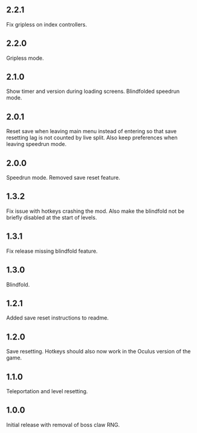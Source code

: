 ## 2.2.1

Fix gripless on index controllers.

## 2.2.0

Gripless mode.

## 2.1.0

Show timer and version during loading screens. Blindfolded speedrun mode.

## 2.0.1

Reset save when leaving main menu instead of entering so that save resetting lag is not counted by live split. Also keep preferences when leaving speedrun mode.

## 2.0.0

Speedrun mode. Removed save reset feature.

## 1.3.2

Fix issue with hotkeys crashing the mod. Also make the blindfold not be briefly disabled at the start of levels.

## 1.3.1

Fix release missing blindfold feature.

## 1.3.0

Blindfold.

## 1.2.1

Added save reset instructions to readme.

## 1.2.0

Save resetting. Hotkeys should also now work in the Oculus version of the game.

## 1.1.0

Teleportation and level resetting.

## 1.0.0

Initial release with removal of boss claw RNG.
